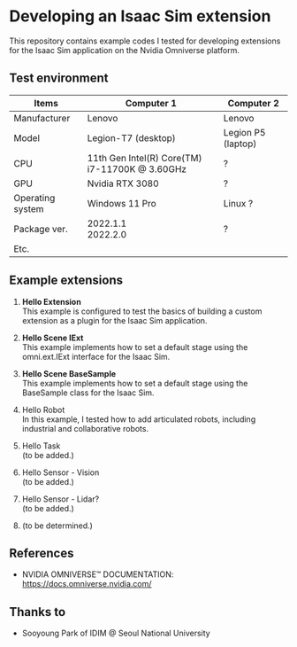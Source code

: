 # Developing an Isaac Sim extension
This repository contains example codes I tested for developing extensions for the Isaac Sim application on the Nvidia Omniverse platform.

## Test environment
|Items|Computer 1|Computer 2|
|---|---|---|
|Manufacturer|Lenovo|Lenovo|
|Model|Legion-T7 (desktop)|Legion P5 (laptop)|
|CPU|11th Gen Intel(R) Core(TM) i7-11700K @ 3.60GHz|?|
|GPU|Nvidia RTX 3080|?|
|Operating system|Windows 11 Pro|Linux ?|
|Package ver.|2022.1.1</br>2022.2.0|?|
|Etc.|||

## Example extensions
1. **Hello Extension**  
This example is configured to test the basics of building a custom extension as a plugin for the Isaac Sim application.

2. **Hello Scene IExt**  
This example implements how to set a default stage using the omni.ext.IExt interface for the Isaac Sim.

3. **Hello Scene BaseSample**  
This example implements how to set a default stage using the BaseSample class for the Isaac Sim.

4. Hello Robot  
In this example, I tested how to add articulated robots, including industrial and collaborative robots.

5. Hello Task  
(to be added.)

6. Hello Sensor - Vision  
(to be added.)

7. Hello Sensor - Lidar?  
(to be added.)

8. (to be determined.)


## References
* NVIDIA OMNIVERSE™ DOCUMENTATION: https://docs.omniverse.nvidia.com/

## Thanks to
* Sooyoung Park of IDIM @ Seoul National University
